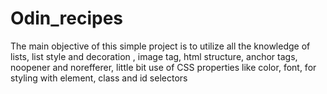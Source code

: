 # Odin_recipes
The main objective of this simple project is to utilize all the knowledge of lists, list style and decoration , image tag, html structure, anchor tags, noopener and norefferer, little bit use of CSS  properties like color, font, for styling with element, class and id selectors
